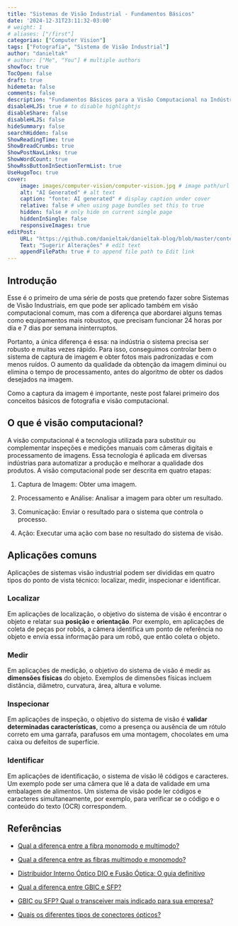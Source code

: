 ```yaml
---
title: "Sistemas de Visão Industrial - Fundamentos Básicos"
date: '2024-12-31T23:11:32-03:00'
# weight: 1
# aliases: ["/first"]
categorias: ["Computer Vision"]
tags: ["Fotografia", "Sistema de Visão Industrial"]
author: "danieltak"
# author: ["Me", "You"] # multiple authors
showToc: true
TocOpen: false
draft: true
hidemeta: false
comments: false
description: "Fundamentos Básicos para a Visão Computacional na Indústria."
disableHLJS: true # to disable highlightjs
disableShare: false
disableHLJS: false
hideSummary: false
searchHidden: false
ShowReadingTime: true
ShowBreadCrumbs: true
ShowPostNavLinks: true
ShowWordCount: true
ShowRssButtonInSectionTermList: true
UseHugoToc: true
cover:
    image: images/computer-vision/computer-vision.jpg # image path/url
    alt: "AI Generated" # alt text
    caption: "fonte: AI generated" # display caption under cover
    relative: false # when using page bundles set this to true
    hidden: false # only hide on current single page
    hiddenInSingle: false
    responsiveImages: true
editPost:
    URL: "https://github.com/danieltak/danieltak-blog/blob/master/content"
    Text: "Sugerir Alterações" # edit text
    appendFilePath: true # to append file path to Edit link
---
```


## Introdução

Esse é o primeiro de uma série de posts que pretendo fazer sobre Sistemas de Visão Industriais, em que pode ser aplicado também em visão computacional comum, mas com a diferença que abordarei alguns temas como equipamentos mais robustos, que precisam funcionar 24 horas por dia e 7 dias por semana ininterruptos.

Portanto, a única diferença é essa: na indústria o sistema precisa ser robusto e muitas vezes rápido. Para isso, conseguimos controlar bem o sistema de captura de imagem e obter fotos mais padronizadas e com menos ruídos. O aumento da qualidade da obtenção da imagem diminui ou elimina o tempo de processamento, antes do algoritmo de obter os dados desejados na imagem.

Como a captura da imagem é importante, neste post falarei primeiro dos conceitos básicos de fotografia e visão computacional.

## O que é visão computacional?

A visão computacional é a tecnologia utilizada para substituir ou complementar inspeções e medições manuais com câmeras digitais e processamento de imagens. Essa tecnologia é aplicada em diversas indústrias para automatizar a produção e melhorar a qualidade dos produtos. A visão computacional pode ser descrita em quatro etapas:

1. Captura de Imagem: Obter uma imagem.

2. Processamento e Análise: Analisar a imagem para obter um resultado.

3. Comunicação: Enviar o resultado para o sistema que controla o processo.

4. Ação: Executar uma ação com base no resultado do sistema de visão.

## Aplicações comuns

Aplicações de sistemas visão industrial podem ser divididas em quatro tipos do ponto de vista técnico: localizar, medir, inspecionar e identificar.

### Localizar

Em aplicações de localização, o objetivo do sistema de visão é encontrar o objeto e relatar sua **posição** e **orientação**. Por exemplo, em aplicações de coleta de peças por robôs, a câmera identifica um ponto de referência no objeto e envia essa informação para um robô, que então coleta o objeto.

### Medir

Em aplicações de medição, o objetivo do sistema de visão é medir as **dimensões físicas** do objeto. Exemplos de dimensões físicas incluem distância, diâmetro, curvatura, área, altura e volume.

### Inspecionar

Em aplicações de inspeção, o objetivo do sistema de visão é **validar determinadas características**, como a presença ou ausência de um rótulo correto em uma garrafa, parafusos em uma montagem, chocolates em uma caixa ou defeitos de superfície.

### Identificar

Em aplicações de identificação, o sistema de visão lê códigos e caracteres. Um exemplo pode ser uma câmera que lê a data de validade em uma embalagem de alimentos. Um sistema de visão pode ler códigos e caracteres simultaneamente, por exemplo, para verificar se o código e o conteúdo do texto (OCR) correspondem.



## Referências

[Qual a diferença entre a fibra monomodo e multimodo?]: https://nextcable.com.br/qual-a-diferenca-entre-a-fibra-monomodo-e-multimodo/

- [Qual a diferença entre a fibra monomodo e multimodo?]

[Qual a diferença entre as fibras multimodo e monomodo?]: https://2flex.com.br/qual-a-diferenca-entre-os-cabos-opticos-monomodo-e-multimodo/

- [Qual a diferença entre as fibras multimodo e monomodo?]

[Distribuidor Interno Óptico DIO e Fusão Óptica: O guia definitivo]: https://nasatecnologia.com.br/distribuidor-interno-optico-dio-e-fusao-optica-o-guia-definitivo/

- [Distribuidor Interno Óptico DIO e Fusão Óptica: O guia definitivo]

[Qual a diferença entre GBIC e SFP?]: https://nextcable.com.br/qual-a-diferenca-entre-gbic-e-sfp/

- [Qual a diferença entre GBIC e SFP?]

[GBIC ou SFP? Qual o transceiver mais indicado para sua empresa?]: https://tecpartes.com/gbic-ou-sfp-qual-o-transceiver-mais-indicado-para-sua-empresa/

- [GBIC ou SFP? Qual o transceiver mais indicado para sua empresa?]

[Quais os diferentes tipos de conectores ópticos?]: https://nextcable.com.br/quais-os-diferentes-tipos-de-conectores-opticos/

- [Quais os diferentes tipos de conectores ópticos?]